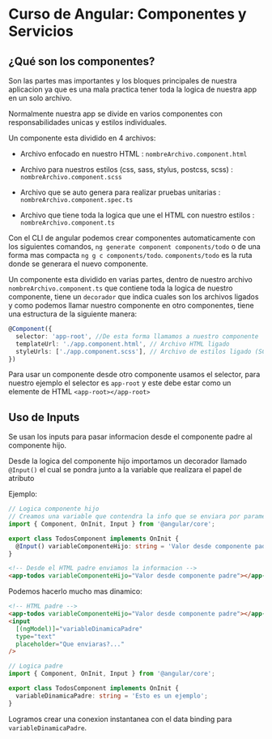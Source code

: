 # **Curso de Angular: Componentes y Servicios**

## **¿Qué son los componentes?**

Son las partes mas importantes y los bloques principales de nuestra aplicacion ya que es una mala practica tener toda la logica de nuestra app en un solo archivo.

Normalmente nuestra app se divide en varios componentes con responsabilidades unicas y estilos individuales.

Un componente esta dividido en 4 archivos:

- Archivo enfocado en nuestro HTML : `nombreArchivo.component.html`
- Archivo para nuestros estilos (css, sass, stylus, postcss, scss) : `nombreArchivo.component.scss`
- Archivo que se auto genera para realizar pruebas unitarias : `nombreArchivo.component.spec.ts`

- Archivo que tiene toda la logica que une el HTML con nuestro estilos : `nombreArchivo.component.ts`

Con el CLI de angular podemos crear componentes automaticamente con los siguientes comandos, `ng generate component components/todo` o de una forma mas compacta `ng g c components/todo`. `components/todo` es la ruta donde se generara el nuevo componente.

Un componente esta dividido en varias partes, dentro de nuestro archivo `nombreArchivo.component.ts` que contiene toda la logica de nuestro componente, tiene un `decorador` que indica cuales son los archivos ligados y como podemos llamar nuestro componente en otro componentes, tiene una estructura de la siguiente manera:

```ts
@Component({
  selector: 'app-root', //De esta forma llamamos a nuestro componente
  templateUrl: './app.component.html', // Archivo HTML ligado
  styleUrls: ['./app.component.scss'], // Archivo de estilos ligado (SCSS)
})
```

Para usar un componente desde otro componente usamos el selector, para nuestro ejemplo el selector es `app-root` y este debe estar como un elemente de HTML `<app-root></app-root>`

## **Uso de Inputs**

Se usan los inputs para pasar informacion desde el componente padre al componente hijo.

Desde la logica del componente hijo importamos un decorador llamado `@Input()`
el cual se pondra junto a la variable que realizara el papel de atributo

Ejemplo:

```ts
// Logica componente hijo
// Creamos una variable que contendra la info que se enviara por parametro
import { Component, OnInit, Input } from '@angular/core';

export class TodosComponent implements OnInit {
  @Input() variableComponenteHijo: string = 'Valor desde componente padre';
}
```

```html
<!-- Desde el HTML padre enviamos la informacion -->
<app-todos variableComponenteHijo="Valor desde componente padre"></app-todos>
```

Podemos hacerlo mucho mas dinamico:

```html
<!-- HTML padre -->
<app-todos variableComponenteHijo="Valor desde componente padre"></app-todos>
<input
  [(ngModel)]="variableDinamicaPadre"
  type="text"
  placeholder="Que enviaras?..."
/>
```

```ts
// Logica padre
import { Component, OnInit, Input } from '@angular/core';

export class TodosComponent implements OnInit {
  variableDinamicaPadre: string = 'Esto es un ejemplo';
}
```

Logramos crear una conexion instantanea con el data binding para `variableDinamicaPadre`.
